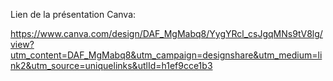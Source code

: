 Lien de la présentation Canva:

https://www.canva.com/design/DAF_MgMabq8/YygYRcl_csJgqMNs9tV8lg/view?utm_content=DAF_MgMabq8&utm_campaign=designshare&utm_medium=link2&utm_source=uniquelinks&utlId=h1ef9cce1b3
